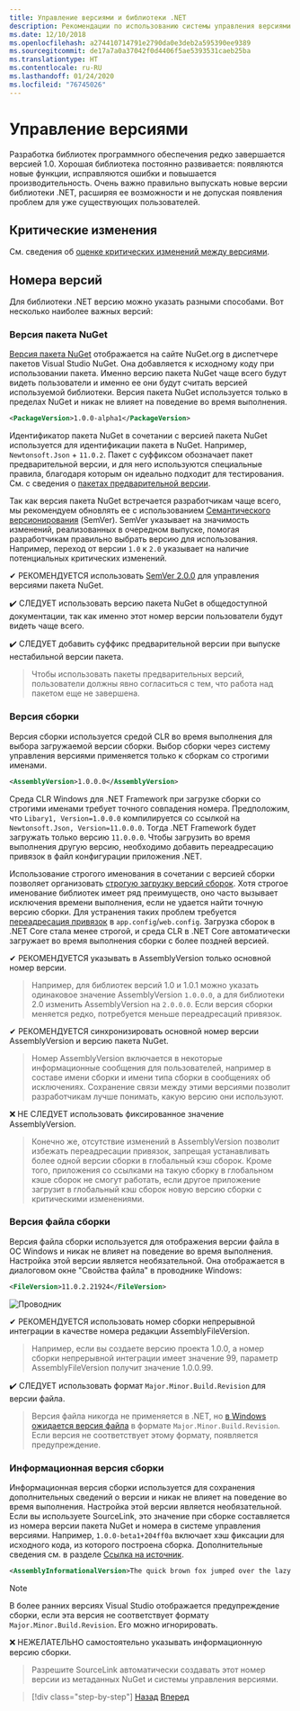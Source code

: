 ```yaml
---
title: Управление версиями и библиотеки .NET
description: Рекомендации по использованию системы управления версиями для библиотек .NET.
ms.date: 12/10/2018
ms.openlocfilehash: a274410714791e2790da0e3deb2a595390ee9389
ms.sourcegitcommit: de17a7a0a37042f0d4406f5ae5393531caeb25ba
ms.translationtype: HT
ms.contentlocale: ru-RU
ms.lasthandoff: 01/24/2020
ms.locfileid: "76745026"
---
```

# <a name="versioning"></a>Управление версиями

Разработка библиотек программного обеспечения редко завершается версией 1.0. Хорошая библиотека постоянно развивается: появляются новые функции, исправляются ошибки и повышается производительность. Очень важно правильно выпускать новые версии библиотеки .NET, расширяя ее возможности и не допуская появления проблем для уже существующих пользователей.

## <a name="breaking-changes"></a>Критические изменения

См. сведения об [оценке критических изменений между версиями](./breaking-changes.md).

## <a name="version-numbers"></a>Номера версий

Для библиотеки .NET версию можно указать разными способами. Вот несколько наиболее важных версий:

### <a name="nuget-package-version"></a>Версия пакета NuGet

[Версия пакета NuGet](/nuget/reference/package-versioning) отображается на сайте NuGet.org в диспетчере пакетов Visual Studio NuGet. Она добавляется к исходному коду при использовании пакета. Именно версию пакета NuGet чаще всего будут видеть пользователи и именно ее они будут считать версией используемой библиотеки. Версия пакета NuGet используется только в пределах NuGet и никак не влияет на поведение во время выполнения.

```xml
<PackageVersion>1.0.0-alpha1</PackageVersion>
```

Идентификатор пакета NuGet в сочетании с версией пакета NuGet используется для идентификации пакета в NuGet. Например, `Newtonsoft.Json` + `11.0.2`. Пакет с суффиксом обозначает пакет предварительной версии, и для него используются специальные правила, благодаря которым он идеально подходит для тестирования. См. с сведения о [пакетах предварительной версии](./nuget.md#pre-release-packages).

Так как версия пакета NuGet встречается разработчикам чаще всего, мы рекомендуем обновлять ее с использованием [Семантического версионирования](https://semver.org/) (SemVer). SemVer указывает на значимость изменений, реализованных в очередном выпуске, помогая разработчикам правильно выбрать версию для использования. Например, переход от версии `1.0` к `2.0` указывает на наличие потенциальных критических изменений.

✔ РЕКОМЕНДУЕТСЯ использовать [SemVer 2.0.0](https://semver.org/) для управления версиями пакета NuGet.

✔️ СЛЕДУЕТ использовать версию пакета NuGet в общедоступной документации, так как именно этот номер версии пользователи будут видеть чаще всего.

✔️ СЛЕДУЕТ добавить суффикс предварительной версии при выпуске нестабильной версии пакета.

> Чтобы использовать пакеты предварительных версий, пользователи должны явно согласиться с тем, что работа над пакетом еще не завершена.

### <a name="assembly-version"></a>Версия сборки

Версия сборки используется средой CLR во время выполнения для выбора загружаемой версии сборки. Выбор сборки через систему управления версиями применяется только к сборкам со строгими именами.

```xml
<AssemblyVersion>1.0.0.0</AssemblyVersion>
```

Среда CLR Windows для .NET Framework при загрузке сборки со строгими именами требует точного совпадения номера. Предположим, что `Libary1, Version=1.0.0.0` компилируется со ссылкой на `Newtonsoft.Json, Version=11.0.0.0`. Тогда .NET Framework будет загружать только версию `11.0.0.0`. Чтобы загрузить во время выполнения другую версию, необходимо добавить переадресацию привязок в файл конфигурации приложения .NET.

Использование строгого именования в сочетании с версией сборки позволяет организовать [строгую загрузку версий сборок](../assembly/versioning.md). Хотя строгое именование библиотек имеет ряд преимуществ, оно часто вызывает исключения времени выполнения, если не удается найти точную версию сборки. Для устранения таких проблем требуется [переадресация привязок](../../framework/configure-apps/redirect-assembly-versions.md) в `app.config`/`web.config`. Загрузка сборок в .NET Core стала менее строгой, и среда CLR в .NET Core автоматически загружает во время выполнения сборки с более поздней версией.

✔ РЕКОМЕНДУЕТСЯ указывать в AssemblyVersion только основной номер версии.

> Например, для библиотек версий 1.0 и 1.0.1 можно указать одинаковое значение AssemblyVersion `1.0.0.0`, а для библиотеки 2.0 изменить AssemblyVersion на `2.0.0.0`. Если версия сборки меняется редко, потребуется меньше переадресаций привязок.

✔ РЕКОМЕНДУЕТСЯ синхронизировать основной номер версии AssemblyVersion и версию пакета NuGet.

> Номер AssemblyVersion включается в некоторые информационные сообщения для пользователей, например в составе имени сборки и имени типа сборки в сообщениях об исключениях. Сохранение связи между этими версиями позволит разработчикам лучше понимать, какую версию они используют.

❌ НЕ СЛЕДУЕТ использовать фиксированное значение AssemblyVersion.

> Конечно же, отсутствие изменений в AssemblyVersion позволит избежать переадресации привязок, запрещая устанавливать более одной версии сборки в глобальный кэш сборок. Кроме того, приложения со ссылками на такую сборку в глобальном кэше сборок не смогут работать, если другое приложение загрузит в глобальный кэш сборок новую версию сборки с критическими изменениями.

### <a name="assembly-file-version"></a>Версия файла сборки

Версия файла сборки используется для отображения версии файла в ОС Windows и никак не влияет на поведение во время выполнения. Настройка этой версии является необязательной. Она отображается в диалоговом окне "Свойства файла" в проводнике Windows:

```xml
<FileVersion>11.0.2.21924</FileVersion>
```

![Проводник](./media/versioning/win-properties.png "Проводник")

✔ РЕКОМЕНДУЕТСЯ использовать номер сборки непрерывной интеграции в качестве номера редакции AssemblyFileVersion.

> Например, если вы создаете версию проекта 1.0.0, а номер сборки непрерывной интеграции имеет значение 99, параметр AssemblyFileVersion получит значение 1.0.0.99.

✔️️ СЛЕДУЕТ использовать формат `Major.Minor.Build.Revision` для версии файла.

> Версия файла никогда не применяется в .NET, но [в Windows ожидается версия файла](/windows/desktop/menurc/versioninfo-resource) в формате `Major.Minor.Build.Revision`. Если версия не соответствует этому формату, появляется предупреждение.

### <a name="assembly-informational-version"></a>Информационная версия сборки

Информационная версия сборки используется для сохранения дополнительных сведений о версии и никак не влияет на поведение во время выполнения. Настройка этой версии является необязательной. Если вы используете SourceLink, это значение при сборке составляется из номера версии пакета NuGet и номера в системе управления версиями. Например, `1.0.0-beta1+204ff0a` включает хэш фиксации для исходного кода, из которого построена сборка. Дополнительные сведения см. в разделе [Ссылка на источник](./sourcelink.md).

```xml
<AssemblyInformationalVersion>The quick brown fox jumped over the lazy dog.</AssemblyInformationalVersion>
```

> [!NOTE]
> В более ранних версиях Visual Studio отображается предупреждение сборки, если эта версия не соответствует формату `Major.Minor.Build.Revision`. Его можно игнорировать.

❌ НЕЖЕЛАТЕЛЬНО самостоятельно указывать информационную версию сборки.

> Разрешите SourceLink автоматически создавать этот номер версии из метаданных NuGet и системы управления версиями.

>[!div class="step-by-step"]
>[Назад](publish-nuget-package.md)
>[Вперед](breaking-changes.md)
